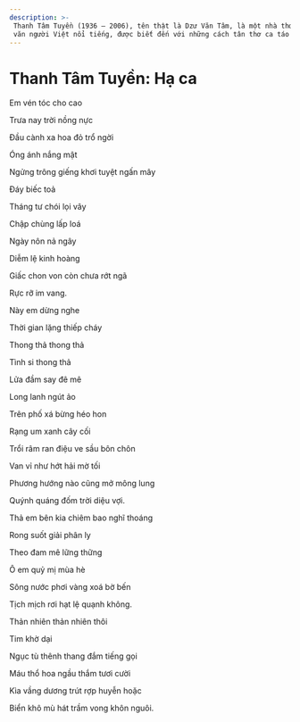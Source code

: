 ```yaml
---
description: >-
 Thanh Tâm Tuyền (1936 – 2006), tên thật là Dzư Văn Tâm, là một nhà thơ, nhà
 văn người Việt nổi tiếng, được biết đến với những cách tân thơ ca táo bạo.
---
```


# Thanh Tâm Tuyền: Hạ ca

Em vén tóc cho cao

Trưa nay trời nồng nực

Đầu cành xa hoa đỏ trổ ngời

Óng ánh nắng mật

Ngửng trông giếng khơi tuyệt ngấn mây

Đáy biếc toả

Tháng tư chói lọi vây

Chập chùng lấp loá

Ngày nôn nả ngây

Diễm lệ kinh hoàng

Giấc chon von còn chưa rớt ngã

Rực rỡ im vang.

Này em dừng nghe

Thời gian lặng thiếp cháy

Thong thả thong thả

Tình si thong thả

Lửa đầm say đê mê

Long lanh ngút ảo

Trên phố xá bừng héo hon

Rạng um xanh cây cối

Trổi râm ran điệu ve sầu bôn chôn

Van vỉ như hớt hải mờ tối

Phương hướng nào cũng mở mông lung

Quýnh quáng đốm trời diệu vợi.

Thả em bên kia chiêm bao nghĩ thoáng

Rong suốt giải phân ly

Theo đam mê lững thững

Ô em quỷ mị mùa hè

Sông nước phơi vàng xoá bờ bến

Tịch mịch rơi hạt lệ quạnh không.

Thản nhiên thản nhiên thôi

Tim khờ dại

Ngục tù thênh thang đắm tiếng gọi

Máu thổ hoa ngầu thắm tươi cười

Kìa vầng dương trút rợp huyễn hoặc

Biển khô mù hát trầm vong khôn nguôi.

